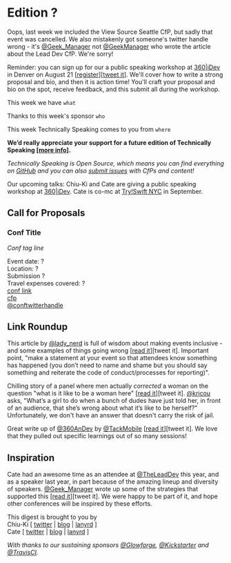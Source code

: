 # Edition ?

Oops, last week we included the View Source Seattle CfP, but sadly that event was cancelled. We also mistakenly got someone's twitter handle wrong - it's [@Geek_Manager](http://twitter.com/geek_manager) not [@GeekManager](http://twitter.com/geekmanager) who wrote the article about the Lead Dev CfP. We're sorry!

Reminder: you can sign up for our a public speaking workshop at [360|iDev](http://360idev.com/sessions/conference-proposal-writing/) in Denver on August 21 [[register](http://360idev.com/#tile_registration)][[tweet it](https://twitter.com/home?status=Conference%20proposal%20writing%20workshop%3A%20From%20brainstorm%20to%20submit%20at%20%40360idev%20by%20%40techspeakdigest%20http%3A//360idev.com/%23tile_registration)]. We'll cover how to write a strong proposal and bio, and then it is action time! You'll craft your proposal and bio on the spot, receive feedback, and this submit all during the workshop.

This week we have `what`

Thanks to this week's sponsor `who`

This week Technically Speaking comes to you from `where` 

**We’d really appreciate your support for a future edition of Technically Speaking [[more info](http://www.techspeak.email/sponsorship/)].**  

*Technically Speaking is Open Source, which means you can find everything on [GitHub](https://github.com/catehstn/technically-speaking/) and you can also [submit issues](https://github.com/catehstn/technically-speaking/issues/new) with CfPs and content!*  

Our upcoming talks: Chiu-Ki and Cate are giving a public speaking workshop at [360|iDev](http://360idev.com/sessions/conference-proposal-writing/). Cate is co-mc at [Try!Swift NYC](http://www.tryswiftnyc.com/) in September.

## Call for Proposals

### Conf Title  
*Conf tag line* 
 
Event date: ?  
Location: ?  
Submission ?  
Travel expenses covered: ?  
[conf link](?)  
[cfp](?)  
[@conftwitterhandle](?)



## Link Roundup

This article by [@lady_nerd](http://twitter.com/lady_nerd) is full of wisdom about making events inclusive - and some examples of things going wrong [[read it](https://medium.com/defensible-me/creating-safe-places-59158520c5d8#.z0ubezas9)][tweet it]. Important point, "make a statement at your event so that attendees know something has happened (you don’t need to name and shame but you should say something and reiterate the code of conduct/processes for reporting)".

Chilling story of a panel where men actually *corrected* a woman on the question "what is it like to be a woman here" [[read it](https://medium.com/@kristicoulter/https-medium-com-kristicoulter-the-24-hour-woman-3425ca5be19f#.qizwmj5uz)][tweet it]. [@kricou](http://twitter.com/kricou) asks, "What’s a girl to do when a bunch of dudes have just told her, in front of an audience, that she’s wrong about what it’s like to be herself?" Unfortunately, we don't have an answer that doesn't carry the risk of jail.

Great write up of [@360AnDev](http://twitter.com/360andev) by [@TackMobile](http://twitter.com/tackmobile) [[read it](http://tackmobile.com/blog/360-An-Dev.html)][tweet it]. We love that they pulled out specific learnings out of so many sessions!

## Inspiration

Cate had an awesome time as an attendee at [@TheLeadDev](http://twitter.com/theleaddev) this year, and as a speaker last year, in part because of the amazing lineup and diversity of speakers. [@Geek_Manager](http://twitter.com/geek_manager) wrote up some of the strategies that supported this [[read it](https://medium.com/@geek_manager/broadening-the-responses-to-our-conference-cfp-a22f120fa941#.4kbjgq6ft)][tweet it]. We were happy to be part of it, and hope other conferences will be inspired by these efforts.
  
  
This digest is brought to you by  
Chiu-Ki [ [twitter](https://twitter.com/chiuki) | [blog](http://blog.sqisland.com/) | [lanyrd](http://lanyrd.com/profile/chiuki/) ]  
Cate [ [twitter](https://twitter.com/catehstn) | [blog](http://www.catehuston.com/blog/) | [lanyrd](http://lanyrd.com/profile/catehstn/) ]

*With thanks to our sustaining sponsors [@Glowforge](http://twitter.com/glowforge), [@Kickstarter](http://twitter.com/kickstarter) and [@TravisCI](http://twitter.com/travisci).*
